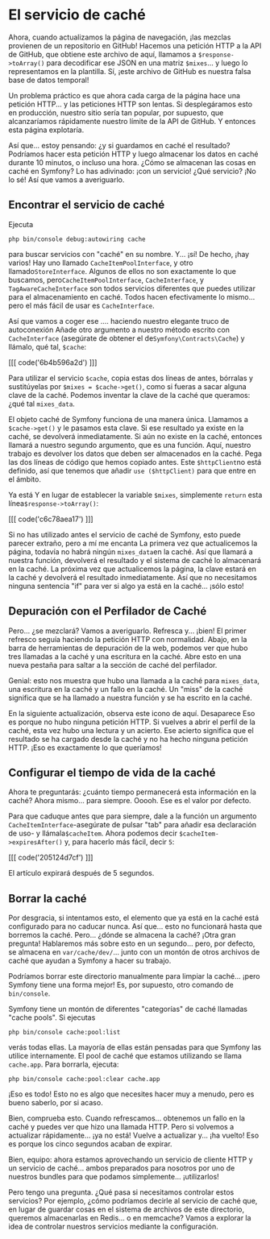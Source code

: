 # El servicio de caché

Ahora, cuando actualizamos la página de navegación, ¡las mezclas provienen de un repositorio en GitHub! Hacemos una petición HTTP a la API de GitHub, que obtiene este archivo de aquí, llamamos a `$response->toArray()` para decodificar ese JSON en una matriz `$mixes`... y luego lo representamos en la plantilla. Sí, ¡este archivo de GitHub es nuestra falsa base de datos temporal!

Un problema práctico es que ahora cada carga de la página hace una petición HTTP... y las peticiones HTTP son lentas. Si desplegáramos esto en producción, nuestro sitio sería tan popular, por supuesto, que alcanzaríamos rápidamente nuestro límite de la API de GitHub. Y entonces esta página explotaría.

Así que... estoy pensando: ¿y si guardamos en caché el resultado? Podríamos hacer esta petición HTTP y luego almacenar los datos en caché durante 10 minutos, o incluso una hora. ¿Cómo se almacenan las cosas en caché en Symfony? Lo has adivinado: ¡con un servicio! ¿Qué servicio? ¡No lo sé! Así que vamos a averiguarlo.

## Encontrar el servicio de caché

Ejecuta

```terminal
php bin/console debug:autowiring cache
```

para buscar servicios con "caché" en su nombre. Y... ¡sí! De hecho, ¡hay varios! Hay uno llamado `CacheItemPoolInterface`, y otro llamado`StoreInterface`. Algunos de ellos no son exactamente lo que buscamos, pero`CacheItemPoolInterface`, `CacheInterface`, y `TagAwareCacheInterface` son todos servicios diferentes que puedes utilizar para el almacenamiento en caché. Todos hacen efectivamente lo mismo... pero el más fácil de usar es `CacheInterface`.

Así que vamos a coger ese .... haciendo nuestro elegante truco de autoconexión Añade otro argumento a nuestro método escrito con `CacheInterface` (asegúrate de obtener el de`Symfony\Contracts\Cache`) y llámalo, qué tal, `$cache`:

[[[ code('6b4b596a2d') ]]]

Para utilizar el servicio `$cache`, copia estas dos líneas de antes, bórralas y sustitúyelas por `$mixes = $cache->get()`, como si fueras a sacar alguna clave de la caché. Podemos inventar la clave de la caché que queramos: 
¿qué tal `mixes_data`.

El objeto caché de Symfony funciona de una manera única. Llamamos a `$cache->get()` y le pasamos esta clave. Si ese resultado ya existe en la caché, se devolverá inmediatamente. Si aún no existe en la caché, entonces llamará a nuestro segundo argumento, que es una función. Aquí, nuestro trabajo es devolver los datos que deben ser almacenados en la caché. Pega las dos líneas de código que hemos copiado antes. Este `$httpClient`no está definido, así que tenemos que añadir `use ($httpClient)` para que entre en el ámbito.

Ya está Y en lugar de establecer la variable `$mixes`, simplemente `return` esta línea`$response->toArray()`:

[[[ code('c6c78aea17') ]]]

Si no has utilizado antes el servicio de caché de Symfony, esto puede parecer extraño, pero a mí me encanta La primera vez que actualicemos la página, todavía no habrá ningún `mixes_data`en la caché. Así que llamará a nuestra función, devolverá el resultado y el sistema de caché lo almacenará en la caché. La próxima vez que actualicemos la página, la clave estará en la caché y devolverá el resultado inmediatamente. Así que no necesitamos ninguna sentencia "if" para ver si algo ya está en la caché... ¡sólo esto!

## Depuración con el Perfilador de Caché

Pero... ¿se mezclará? Vamos a averiguarlo. Refresca y... ¡bien! El primer refresco seguía haciendo la petición HTTP con normalidad. Abajo, en la barra de herramientas de depuración de la web, podemos ver que hubo tres llamadas a la caché y una escritura en la caché. Abre esto en una nueva pestaña para saltar a la sección de caché del perfilador.

Genial: esto nos muestra que hubo una llamada a la caché para `mixes_data`, una escritura en la caché y un fallo en la caché. Un "miss" de la caché significa que se ha llamado a nuestra función y se ha escrito en la caché.

En la siguiente actualización, observa este icono de aquí. Desaparece Eso es porque no hubo ninguna petición HTTP. Si vuelves a abrir el perfil de la caché, esta vez hubo una lectura y un acierto. Ese acierto significa que el resultado se ha cargado desde la caché y no ha hecho ninguna petición HTTP. ¡Eso es exactamente lo que queríamos!

## Configurar el tiempo de vida de la caché

Ahora te preguntarás: ¿cuánto tiempo permanecerá esta información en la caché? Ahora mismo... para siempre. Ooooh. Ese es el valor por defecto.

Para que caduque antes que para siempre, dale a la función un argumento `CacheItemInterface`-asegúrate de pulsar "tab" para añadir esa declaración de uso- y llámala`$cacheItem`. Ahora podemos decir `$cacheItem->expiresAfter()` y, para hacerlo más fácil, decir `5`:

[[[ code('205124d7cf') ]]]

El artículo expirará después de 5 segundos.

## Borrar la caché

Por desgracia, si intentamos esto, el elemento que ya está en la caché está configurado para no caducar nunca. Así que... esto no funcionará hasta que borremos la caché. Pero... ¿dónde se almacena la caché? ¡Otra gran pregunta! Hablaremos más sobre esto en un segundo... pero, por defecto, se almacena en `var/cache/dev/`... junto con un montón de otros archivos de caché que ayudan a Symfony a hacer su trabajo.

Podríamos borrar este directorio manualmente para limpiar la caché... ¡pero Symfony tiene una forma mejor! Es, por supuesto, otro comando de `bin/console`.

Symfony tiene un montón de diferentes "categorías" de caché llamadas "cache pools". Si ejecutas

```terminal
php bin/console cache:pool:list
```

verás todas ellas. La mayoría de ellas están pensadas para que Symfony las utilice internamente. El pool de caché que estamos utilizando se llama `cache.app`. Para borrarla, ejecuta:

```terminal
php bin/console cache:pool:clear cache.app
```

¡Eso es todo! Esto no es algo que necesites hacer muy a menudo, pero es bueno saberlo, por si acaso.

Bien, comprueba esto. Cuando refrescamos... obtenemos un fallo en la caché y puedes ver que hizo una llamada HTTP. Pero si volvemos a actualizar rápidamente... ¡ya no está! Vuelve a actualizar y... ¡ha vuelto! Eso es porque los cinco segundos acaban de expirar.

Bien, equipo: ahora estamos aprovechando un servicio de cliente HTTP y un servicio de caché... ambos preparados para nosotros por uno de nuestros bundles para que podamos simplemente... ¡utilizarlos!

Pero tengo una pregunta. ¿Qué pasa si necesitamos controlar estos servicios? Por ejemplo, ¿cómo podríamos decirle al servicio de caché que, en lugar de guardar cosas en el sistema de archivos de este directorio, queremos almacenarlas en Redis... o en memcache? Vamos a explorar la idea de controlar nuestros servicios mediante la configuración.
